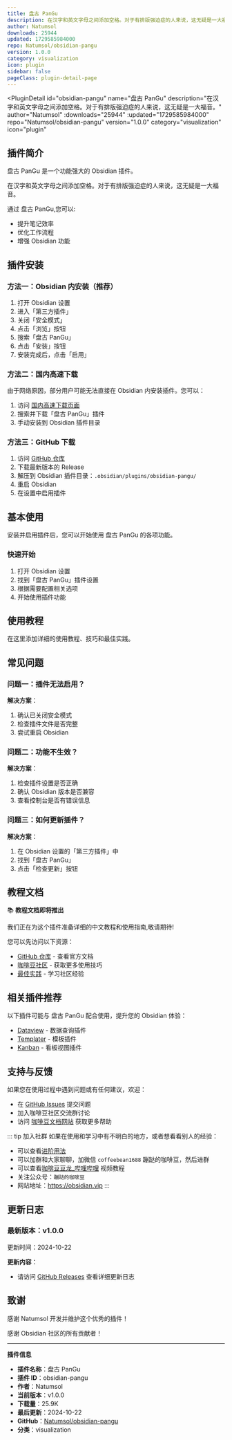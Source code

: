 ```yaml
---
title: 盘古 PanGu
description: 在汉字和英文字母之间添加空格。对于有排版强迫症的人来说，这无疑是一大福音。
author: Natumsol
downloads: 25944
updated: 1729585984000
repo: Natumsol/obsidian-pangu
version: 1.0.0
category: visualization
icon: plugin
sidebar: false
pageClass: plugin-detail-page
---
```


<PluginDetail
  id="obsidian-pangu"
  name="盘古 PanGu"
  description="在汉字和英文字母之间添加空格。对于有排版强迫症的人来说，这无疑是一大福音。"
  author="Natumsol"
  :downloads="25944"
  :updated="1729585984000"
  repo="Natumsol/obsidian-pangu"
  version="1.0.0"
  category="visualization"
  icon="plugin"
>

<!-- AUTO_GENERATED_START -->
## 插件简介

盘古 PanGu 是一个功能强大的 Obsidian 插件。

在汉字和英文字母之间添加空格。对于有排版强迫症的人来说，这无疑是一大福音。

通过 盘古 PanGu,您可以:

- 提升笔记效率
- 优化工作流程
- 增强 Obsidian 功能

<!-- AUTO_GENERATED_END -->

<!-- AUTO_GENERATED_START -->
## 插件安装

### 方法一：Obsidian 内安装（推荐）

1. 打开 Obsidian 设置
2. 进入「第三方插件」
3. 关闭「安全模式」
4. 点击「浏览」按钮
5. 搜索「盘古 PanGu」
6. 点击「安装」按钮
7. 安装完成后，点击「启用」

### 方法二：国内高速下载

由于网络原因，部分用户可能无法直接在 Obsidian 内安装插件。您可以：

1. 访问 [国内高速下载页面](/zh/documentation/obsidian-plugins-download.html)
2. 搜索并下载「盘古 PanGu」插件
3. 手动安装到 Obsidian 插件目录

### 方法三：GitHub 下载

1. 访问 [GitHub 仓库](https://github.com/Natumsol/obsidian-pangu)
2. 下载最新版本的 Release
3. 解压到 Obsidian 插件目录：`.obsidian/plugins/obsidian-pangu/`
4. 重启 Obsidian
5. 在设置中启用插件

## 基本使用

安装并启用插件后，您可以开始使用 盘古 PanGu 的各项功能。

### 快速开始

1. 打开 Obsidian 设置
2. 找到「盘古 PanGu」插件设置
3. 根据需要配置相关选项
4. 开始使用插件功能

<!-- AUTO_GENERATED_END -->

<!-- CUSTOM_CONTENT_START:tutorial -->
## 使用教程

在这里添加详细的使用教程、技巧和最佳实践。

<!-- CUSTOM_CONTENT_END:tutorial -->

<!-- SHARED_CONTENT_START -->
## 常见问题

### 问题一：插件无法启用？

**解决方案**：
1. 确认已关闭安全模式
2. 检查插件文件是否完整
3. 尝试重启 Obsidian

### 问题二：功能不生效？

**解决方案**：
1. 检查插件设置是否正确
2. 确认 Obsidian 版本是否兼容
3. 查看控制台是否有错误信息

### 问题三：如何更新插件？

**解决方案**：
1. 在 Obsidian 设置的「第三方插件」中
2. 找到「盘古 PanGu」
3. 点击「检查更新」按钮

## 教程文档

📚 **教程文档即将推出**

我们正在为这个插件准备详细的中文教程和使用指南,敬请期待!

您可以先访问以下资源：
- [GitHub 仓库](https://github.com/Natumsol/obsidian-pangu) - 查看官方文档
- [咖啡豆社区](/zh/bases/) - 获取更多使用技巧
- [最佳实践](/zh/best-practices/) - 学习社区经验

## 相关插件推荐

以下插件可能与 盘古 PanGu 配合使用，提升您的 Obsidian 体验：

- [Dataview](/zh/plugins/dataview.html) - 数据查询插件
- [Templater](/zh/plugins/templater-obsidian.html) - 模板插件
- [Kanban](/zh/plugins/obsidian-kanban.html) - 看板视图插件

## 支持与反馈

如果您在使用过程中遇到问题或有任何建议，欢迎：

- 在 [GitHub Issues](https://github.com/Natumsol/obsidian-pangu/issues) 提交问题
- 加入咖啡豆社区交流群讨论
- 访问 [咖啡豆文档网站](https://obsidian.vip) 获取更多帮助

::: tip 加入社群
如果在使用和学习中有不明白的地方，或者想看看别人的经验：
- 可以查看[进阶用法](/zh/advanced)
- 可以加群和大家聊聊，加微信 `coffeebean1688` 蹦跶的咖啡豆，然后进群
- 可以查看[咖啡豆豆龙_哔哩哔哩](https://space.bilibili.com/618777356) 视频教程
- 关注公众号：`蹦跶的咖啡豆`
- 网站地址：https://obsidian.vip
:::
<!-- SHARED_CONTENT_END -->

<!-- AUTO_GENERATED_START -->
## 更新日志

### 最新版本：v1.0.0

更新时间：2024-10-22

**更新内容**：
- 请访问 [GitHub Releases](https://github.com/Natumsol/obsidian-pangu/releases) 查看详细更新日志

## 致谢

感谢 Natumsol 开发并维护这个优秀的插件！

感谢 Obsidian 社区的所有贡献者！

---

**插件信息**
- **插件名称**：盘古 PanGu
- **插件 ID**：obsidian-pangu
- **作者**：Natumsol
- **当前版本**：v1.0.0
- **下载量**：25.9K
- **最后更新**：2024-10-22
- **GitHub**：[Natumsol/obsidian-pangu](https://github.com/Natumsol/obsidian-pangu)
- **分类**：visualization
<!-- AUTO_GENERATED_END -->

</PluginDetail>

